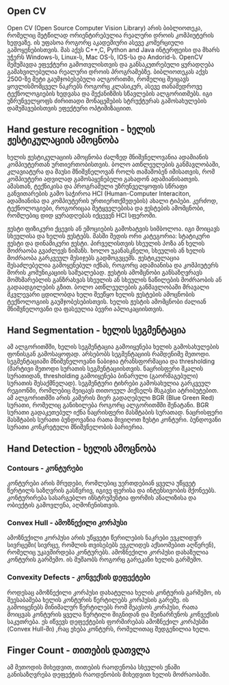 ## Open CV
Open CV (Open Source Computer Vision Library) არის ბიბლიოთეკა, რომელიც მეტწილად
ორიენტირებულია რეალური დროის კომპიუტერის ხედვაზე. ის უფასოა როგორც
აკადემიური ასევე კომერციული გამოყენებისთვის. მას აქვს C++,C, Python and Java
ინტერფეისი და მხარს უჭერს Windows-ს, Linux-ს, Mac OS-ს, IOS-სა და Andorid-ს. OpenCV
შემუშავდა ეფექტური გამოთვლისთვის და განსაკუთრებული ყურადღება
გამახვილებულია რეალური დროის პროგრამებზე. ბიბლიოთეკას აქვს 2500-ზე მეტი
გაუმჯობესებული ალგორითმი, რომელიც შეიცავს ყოვლისმომცველ ნაკრებს როგორც
კლასიკურ, ასევე თანამედროვე ტექნოლოგიების ხედვასა და მექანიზმის სწავლების
ალგორითმებს. იგი უზრუნველყოფს ძირითადი მონაცემების სტრუქტურას
გამოსახულების დამუშავებისთვის ეფექტური ოპტიმიზაციით.

## Hand gesture recognition - ხელის ჟესტიკულაციის ამოცნობა
ხელის ჟესტიკულაციის ამოცნობა ძალზედ მნიშვნელოვანია ადამიანის კომპიუტერთან
ურთიერთობისთვის. ბოლო ათწლეულების განმავლობაში, კლავიატურა და მაუსი
მნიშვნელოვან როლს თამაშობენ იმისათვის, რომ კომპიუტერი ადვილად გამოსაყენებელი
გახადონ ადამიანისათვის. ამასთან, ტექნიკისა და პროგრამული უზრუნველყოფის
სწრაფი განვითარების გამო საჭიროა HCI (Human-Computer Interaciton, ადამიანისა და
კომპიუტერის ურთიერთქმედების) ახალი ტიპები. კერძოდ, ტექნოლოგიები, როგორიცაა
მეტყველებისა და ჟესტების ამომცნობი, რომლებიც დიდ ყურადღებას იქცევენ HCI
სფეროში.

ჟესტი ფიზიკური ქცევის ან ემოციების გამოხატვის სიმბოლოა. იგი მოიცავს სხეულისა და
ხელის ჟესტებს. მასში შედის ორი კატეგორია: სტატიკური ჟესტი და დინამიკური ჟესტი.
პირველისთვის სხეულის პოზა ან ხელის მოძრაობა გვაძლევს ნიშანს. ხოლო უკანასკნელი,
სხეულის ან ხელის მოძრაობა გარკვეულ მესიჯებს გადმოგვცემს. ჟესტიკულაცია
შესაძლებელია გამოყენებულ იქნას, როგორც ადამიანისა და კომპიუტერს შორის
კომუნიკაციის საშუალებად. ჟესტის ამომცნობი განსაზღვრავს მომხმარებლის განზრახვას
სხეულის ან სხეულის ნაწილების მოძრაობის ან გადაადგილების გზით. ბოლო
ათწლეულების განმავლობაში მრავალი მკვლევარი ცდილობდა ხელი შეეწყო ხელის
ჟესტების ამოცნობის ტექნოლოგიის გაუმჯობესებისთვის. ხელის ჟესტის ამომცნობი
ძალიან მნიშვნელოვანი და ფასეულია ბევრი აპლიკაციისთვის.

## Hand Segmentation - ხელის სეგმენტაცია
ამ ალგორითმში, ხელის სეგმენტაცია გამოიყენება ხელის გამოსახულების ფონისგან
გამოსაყოფად. არსებობს სეგმენტაციის რამდენიმე მეთოდი. სეგმენტაციაში
მნიშვნელოვანი ნაბიჯია ტრანსფორმაცია და thresholding (მარტივი მეთოდი სურათის
სეგმენტაციისთვის. ნაცრისფერი შკალის სურათიდან, thresholding გამოიყენება
ბინარული (გაორმაგებული) სურათის შესაქმნელად). სეგმენტური ტიხრები გამოსახულია
გარკვეულ რეგიონში, რომლებიც შეიცავს თითოეულ პიქსელს მსგავსი ატრიბუტებით. ამ
ალგორითმში არის კამერის მიერ გადაღებული BGR (Blue Green Red) სურათი, რომელიც
განიხილება როგორც ალგორითმში შენატანი. BGR სურათი გადაკეთებულ იქნა
ნაცრისფერი მასშტაბის სურათად. ნაცრისფერი მასშტაბის სურათი ბუნდოვანია რათა
მივიღოთ ზუსტი კონტური. ბუნდოვანი სურათი კონკრეტული მნიშვნელობის ბარიერია.

## Hand Detection - ხელის ამოცნობა
### Contours - კონტურები
კონტურები არის მრუდები, რომლებიც უერთდებიან ყველა უწყვეტ წერტილს საზღვრის
გასწვრივ, იგივე ფერისა და ინტენსივობის მქონეებს. კონტურირება სასარგებლო
ინსტრუმენტია ფორმის ანალიზისა და ობიექტის გამოვლენა, აღმოჩენისთვის.
### Convex Hull - ამოზნექილი კორპუსი
ამოზნექილი კორპუსი არის უწყვეტი წერილების ნაკრები ევკლიდურ სივრცეში( სივრცე,
რომლის თვისებებს ევკლიდეს აქსიომებით აღწერენ), რომელიც უკავშირდება
კონტურებს. ამოზნექილი კორპუსი დახაზულია კონტურის გარშემო. ის მუშაობს
როგორც გარეკანი ხელის გარშემო.
### Convexity Defects - კონვექსის დეფექტები
როდესაც ამოზნექილი კორპუსი დახატულია ხელის კონტურის გარშემო, ის შეესაბამება
ხელის კონტურის წერტილებს კორპუსის გარეშე. ის გამოიყენებს მინიმალურ წერტილებს
რომ შეავსოს კორპუსი, რათა მოიცვას კონტურის ყველა წერტილი შიგნიდან და
შეინარჩუნოს კონვექსის საკუთრება. ეს იწვევს დეფექტების ფორმირებას ამოზნექილ
კორპუსში (Convex Hull-ში) ,რაც ეხება კონტურს, რომელითაც შედგენილია ხელი.

## Finger Count - თითების დათვლა
ამ მეთოდის მიხედვით, თითების რაოდენობა სხეულის ენაში განისაზღვრება დეფექტის
რაოდენობის მიხედვით ხელის მოძრაობაში.
